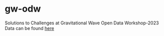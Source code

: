 # gw-odw
Solutions to Challenges at Gravitational Wave Open Data Workshop-2023
 Data can be found [here](https://dcc.ligo.org/LIGO-G2300818/public)

